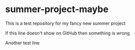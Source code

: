 # summer-project-maybe
This is a test repository for my fancy new summer project

If this line  doesn't show on GitHub then something is wrong

Another test line

